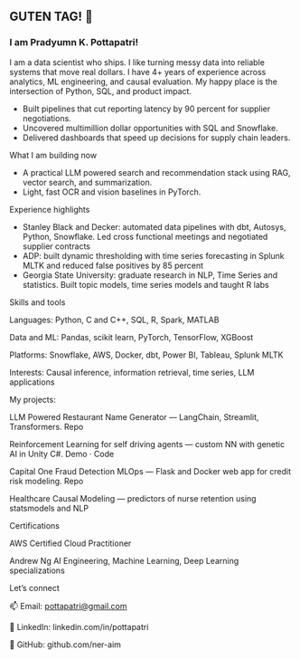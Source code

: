 ## GUTEN TAG! 👋
### I am Pradyumn K. Pottapatri!

I am a data scientist who ships. I like turning messy data into reliable systems that move real dollars. I have 4+ years of experience across analytics, ML engineering, and causal evaluation. My happy place is the intersection of Python, SQL, and product impact.

- Built pipelines that cut reporting latency by 90 percent for supplier negotiations.
- Uncovered multimillion dollar opportunities with SQL and Snowflake.
- Delivered dashboards that speed up decisions for supply chain leaders.

What I am building now
- A practical LLM powered search and recommendation stack using RAG, vector search, and summarization.
- Light, fast OCR and vision baselines in PyTorch.

Experience highlights

- Stanley Black and Decker: automated data pipelines with dbt, Autosys, Python, Snowflake. Led cross functional meetings and negotiated supplier contracts
- ADP: built dynamic thresholding with time series forecasting in Splunk MLTK and reduced false positives by 85 percent
- Georgia State University: graduate research in NLP, Time Series and statistics. Built topic models, time series models and taught R labs

Skills and tools

Languages: Python, C and C++, SQL, R, Spark, MATLAB

Data and ML: Pandas, scikit learn, PyTorch, TensorFlow, XGBoost

Platforms: Snowflake, AWS, Docker, dbt, Power BI, Tableau, Splunk MLTK

Interests: Causal inference, information retrieval, time series, LLM applications

My projects:

LLM Powered Restaurant Name Generator — LangChain, Streamlit, Transformers. Repo

Reinforcement Learning for self driving agents — custom NN with genetic AI in Unity C#. Demo · Code

Capital One Fraud Detection MLOps — Flask and Docker web app for credit risk modeling. Repo

Healthcare Causal Modeling — predictors of nurse retention using statsmodels and NLP

Certifications

AWS Certified Cloud Practitioner

Andrew Ng AI Engineering, Machine Learning, Deep Learning specializations

Let’s connect

📫 Email: pottapatri@gmail.com

💼 LinkedIn: linkedin.com/in/pottapatri

🧰 GitHub: github.com/ner-aim
